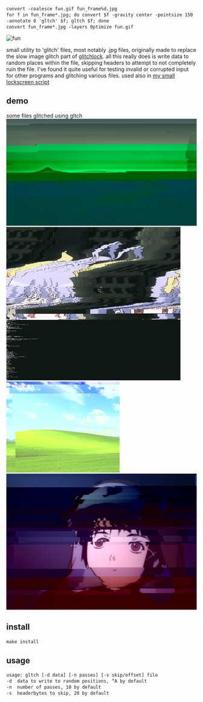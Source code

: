 ```
convert -coalesce fun.gif fun_frame%d.jpg
for f in fun_frame*.jpg; do convert $f -gravity center -pointsize 150 -annotate 0 'gltch' $f; gltch $f; done
convert fun_frame*.jpg -layers Optimize fun.gif
```
![fun](fun.gif)


small utility to 'glitch' files, most notably .jpg files, originally made to replace the slow image glitch part of [glitchlock](https://github.com/xero/glitchlock). all this really does is write data to random places within the file, skipping headers to attempt to not completely ruin the file. I've found it quite useful for testing invalid or corrupted input for other programs and glitching various files. used also in [my small lockscreen script](https://github.com/Ckath/dotfiles-n-stuff/blob/master/scripts/lockscreen.sh)

## demo
some files glitched using gltch
![demo1](demo1.jpg) ![demo2](demo2.png) ![demo3](demo3.jpg) ![demo4](demo4.jpg)

## install
`make install`

## usage
```
usage: gltch [-d data] [-n passes] [-s skip/offset] file
-d	data to write to random positions, ^A by default
-n	number of passes, 10 by default
-s	headerbytes to skip, 20 by default
```

